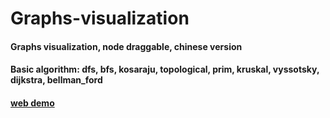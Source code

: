 # Graphs-visualization
#### Graphs visualization, node draggable, chinese version
#### Basic algorithm: dfs, bfs, kosaraju, topological, prim, kruskal, vyssotsky, dijkstra, bellman_ford
#### <a href="https://akinokoika.github.io/Graphs-visualization/project/">web demo</a>